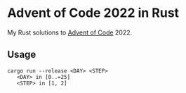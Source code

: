 # Advent of Code 2022 in Rust

My Rust solutions to [Advent of Code](https://adventofcode.com/) 2022.

## Usage
```
cargo run --release <DAY> <STEP>
   <DAY> in [0..=25]
   <STEP> in [1, 2]
```
